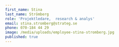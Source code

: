```yaml
---
first_name: Stina
last_name: Strömberg
role: 'Projektledare,  research & analys'
email: stina.stromberg@strateg.se
phone: 070-184 44 29
image: /media/uploads/employee-stina-stromberg.jpg
published: true
---
```

